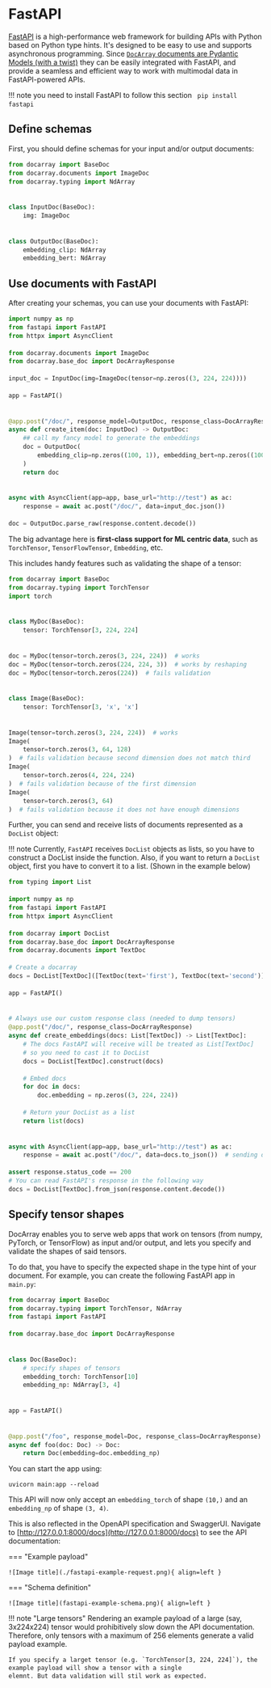 # FastAPI

[FastAPI](https://fastapi.tiangolo.com/) is a high-performance web framework for building APIs with Python based on Python type hints. It's designed to be easy to use and supports asynchronous programming. 
Since [`DocArray` documents are Pydantic Models (with a twist)](../../representing/first_step.md) they can be easily integrated with FastAPI, 
and provide a seamless and efficient way to work with multimodal data in FastAPI-powered APIs.

!!! note
    you need to install FastAPI to follow this section
    ``` 
    pip install fastapi
    ```

## Define schemas

First, you should define schemas for your input and/or output documents:
```python
from docarray import BaseDoc
from docarray.documents import ImageDoc
from docarray.typing import NdArray


class InputDoc(BaseDoc):
    img: ImageDoc


class OutputDoc(BaseDoc):
    embedding_clip: NdArray
    embedding_bert: NdArray
```

## Use documents with FastAPI

After creating your schemas, you can use your documents with FastAPI:

```python
import numpy as np
from fastapi import FastAPI
from httpx import AsyncClient

from docarray.documents import ImageDoc
from docarray.base_doc import DocArrayResponse

input_doc = InputDoc(img=ImageDoc(tensor=np.zeros((3, 224, 224))))

app = FastAPI()


@app.post("/doc/", response_model=OutputDoc, response_class=DocArrayResponse)
async def create_item(doc: InputDoc) -> OutputDoc:
    ## call my fancy model to generate the embeddings
    doc = OutputDoc(
        embedding_clip=np.zeros((100, 1)), embedding_bert=np.zeros((100, 1))
    )
    return doc


async with AsyncClient(app=app, base_url="http://test") as ac:
    response = await ac.post("/doc/", data=input_doc.json())

doc = OutputDoc.parse_raw(response.content.decode())
```

The big advantage here is **first-class support for ML centric data**, such as `TorchTensor`, `TensorFlowTensor`, `Embedding`, etc.

This includes handy features such as validating the shape of a tensor:

```python
from docarray import BaseDoc
from docarray.typing import TorchTensor
import torch


class MyDoc(BaseDoc):
    tensor: TorchTensor[3, 224, 224]


doc = MyDoc(tensor=torch.zeros(3, 224, 224))  # works
doc = MyDoc(tensor=torch.zeros(224, 224, 3))  # works by reshaping
doc = MyDoc(tensor=torch.zeros(224))  # fails validation


class Image(BaseDoc):
    tensor: TorchTensor[3, 'x', 'x']


Image(tensor=torch.zeros(3, 224, 224))  # works
Image(
    tensor=torch.zeros(3, 64, 128)
)  # fails validation because second dimension does not match third
Image(
    tensor=torch.zeros(4, 224, 224)
)  # fails validation because of the first dimension
Image(
    tensor=torch.zeros(3, 64)
)  # fails validation because it does not have enough dimensions
```


Further, you can send and receive lists of documents represented as a `DocList` object:

!!! note
    Currently, `FastAPI` receives `DocList` objects as lists, so you have to construct a DocList inside the function.
    Also, if you want to return a `DocList` object, first you have to convert it to a list. 
    (Shown in the example below)

```python
from typing import List

import numpy as np
from fastapi import FastAPI
from httpx import AsyncClient

from docarray import DocList
from docarray.base_doc import DocArrayResponse
from docarray.documents import TextDoc

# Create a docarray
docs = DocList[TextDoc]([TextDoc(text='first'), TextDoc(text='second')])

app = FastAPI()


# Always use our custom response class (needed to dump tensors)
@app.post("/doc/", response_class=DocArrayResponse)
async def create_embeddings(docs: List[TextDoc]) -> List[TextDoc]:
    # The docs FastAPI will receive will be treated as List[TextDoc]
    # so you need to cast it to DocList
    docs = DocList[TextDoc].construct(docs)

    # Embed docs
    for doc in docs:
        doc.embedding = np.zeros((3, 224, 224))

    # Return your DocList as a list
    return list(docs)


async with AsyncClient(app=app, base_url="http://test") as ac:
    response = await ac.post("/doc/", data=docs.to_json())  # sending docs as json

assert response.status_code == 200
# You can read FastAPI's response in the following way
docs = DocList[TextDoc].from_json(response.content.decode())
```

## Specify tensor shapes

DocArray enables you to serve web apps that work on tensors (from numpy, PyTorch, or TensorFlow) as input and/or output,
and lets you specify and validate the shapes of said tensors.

To do that, you have to specify the expected shape in the type hint of your document.
For example, you can create the following FastAPI app in `main.py`:

```python
from docarray import BaseDoc
from docarray.typing import TorchTensor, NdArray
from fastapi import FastAPI

from docarray.base_doc import DocArrayResponse


class Doc(BaseDoc):
    # specify shapes of tensors
    embedding_torch: TorchTensor[10]
    embedding_np: NdArray[3, 4]


app = FastAPI()


@app.post("/foo", response_model=Doc, response_class=DocArrayResponse)
async def foo(doc: Doc) -> Doc:
    return Doc(embedding=doc.embedding_np)
```

You can start the app using:
```terminal
uvicorn main:app --reload
```

This API will now only accept an `embedding_torch` of shape `(10,)` and an `embedding_np` of shape `(3, 4)`.

This is also reflected in the OpenAPI specification and SwaggerUI.
Navigate to [http://127.0.0.1:8000/docs](http://127.0.0.1:8000/docs) to see the API documentation:

=== "Example payload"

    ![Image title](./fastapi-example-request.png){ align=left }


=== "Schema definition"

    ![Image title](fastapi-example-schema.png){ align=left }

!!! note "Large tensors"
    Rendering an example payload of a large (say, 3x224x224) tensor would prohibitively slow down the API documentation.
    Therefore, only tensors with a maximum of 256 elements generate a valid payload example.

    If you specify a larget tensor (e.g. `TorchTensor[3, 224, 224]`), the example payload will show a tensor with a single
    elemnt. But data validation will stil work as expected.

